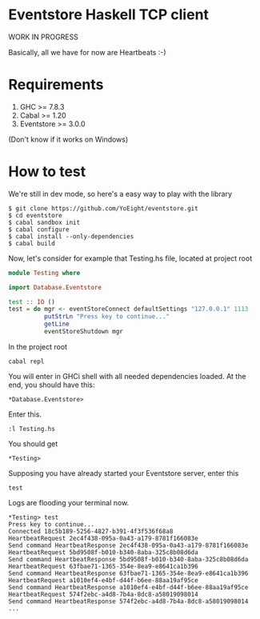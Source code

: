 Eventstore Haskell TCP client
=============================

WORK IN PROGRESS

Basically, all we have for now are Heartbeats :-)

Requirements
============
1. GHC        >= 7.8.3
2. Cabal      >= 1.20
3. Eventstore >= 3.0.0

(Don't know if it works on Windows)

How to test
===========
We're still in dev mode, so here's a easy way to play with the library

```
$ git clone https://github.com/YoEight/eventstore.git
$ cd eventstore
$ cabal sandbox init
$ cabal configure
$ cabal install --only-dependencies
$ cabal build
```

Now, let's consider for example that Testing.hs file, located at project root

```haskell
module Testing where

import Database.Eventstore

test :: IO ()
test = do mgr <- eventStoreConnect defaultSettings "127.0.0.1" 1113
          putStrLn "Press key to continue..."
          getLine
          eventStoreShutdown mgr
```

In the project root

```
cabal repl
```

You will enter in GHCi shell with all needed dependencies loaded. At the end, you should have this:

```
*Database.Eventstore>
```

Enter this.

```
:l Testing.hs
```

You should get

```
*Testing>
```

Supposing you have already started your Eventstore server, enter this

```
test
```

Logs are flooding your terminal now.

```
*Testing> test
Press key to continue...
Connected 18c5b189-5256-4827-b391-4f3f536f68a8
HeartbeatRequest 2ec4f438-095a-0a43-a179-8781f166083e
Send command HeartbeatResponse 2ec4f438-095a-0a43-a179-8781f166083e
HeartbeatRequest 5bd9508f-b010-b340-8aba-325c8b08d6da
Send command HeartbeatResponse 5bd9508f-b010-b340-8aba-325c8b08d6da
HeartbeatRequest 63fbae71-1365-354e-8ea9-e8641ca1b396
Send command HeartbeatResponse 63fbae71-1365-354e-8ea9-e8641ca1b396
HeartbeatRequest a1010ef4-e4bf-d44f-b6ee-88aa19af95ce
Send command HeartbeatResponse a1010ef4-e4bf-d44f-b6ee-88aa19af95ce
HeartbeatRequest 574f2ebc-a4d8-7b4a-8dc8-a58019098014
Send command HeartbeatResponse 574f2ebc-a4d8-7b4a-8dc8-a58019098014
...
```